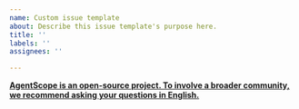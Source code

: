 ```yaml
---
name: Custom issue template
about: Describe this issue template's purpose here.
title: ''
labels: ''
assignees: ''

---
```


**<u>AgentScope is an open-source project. To involve a broader community, we recommend asking your questions in English.</u>**



